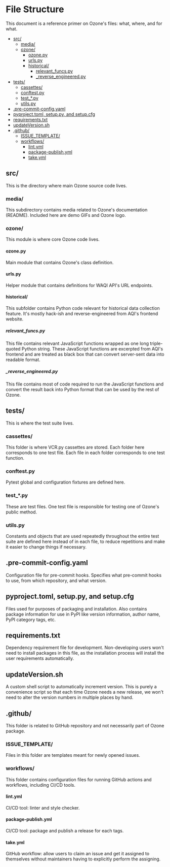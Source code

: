 # File Structure
This document is a reference primer on Ozone's files: what, where, and for what.

- [src/](#src)
  - [media/](#media)
  - [ozone/](#ozone)
    - [ozone.py](#ozonepy)
    - [urls.py](#urlspy)
    - [historical/](#historical)
      - [relevant_funcs.py](#relevant_funcspy)
      - [_reverse_engineered.py](#_reverse_engineeredpy)
- [tests/](#tests)
  - [cassettes/](#cassettes)
  - [conftest.py](#conftestpy)
  - [test_*.py](#test_py)
  - [utils.py](#utilspy)
- [.pre-commit-config.yaml](#pre-commit-configyaml)
- [pyproject.toml, setup.py, and setup.cfg](#pyprojecttoml-setuppy-and-setupcfg)
- [requirements.txt](#requirementstxt)
- [updateVersion.sh](#updateversionsh)
- [.github/](#github)
  - [ISSUE_TEMPLATE/](#issue_template)
  - [workflows/](#workflows)
    - [lint.yml](#lintyml)
    - [package-publish.yml](#package-publishyml)
    - [take.yml](#takeyml)

## src/

This is the directory where main Ozone source code lives.

### media/

This subdirectory contains media related to Ozone's documentation (README). Included here are demo GIFs and Ozone logo.

### ozone/

This module is where core Ozone code lives.

#### ozone.py

Main module that contains Ozone's class definition.

#### urls.py

Helper module that contains definitions for WAQI API's URL endpoints.

#### historical/

This subfolder contains Python code relevant for historical data collection feature. It's mostly hack-ish and reverse-engineered from AQI's frontend website.

##### relevant_funcs.py

This file contains relevant JavaScript functions wrapped as one long triple-quoted Python string. These JavaScript functions are excerpted from AQI's frontend and are treated as black box that can convert server-sent data into readable format.

##### _reverse_engineered.py

This file contains most of code required to run the JavaScript functions and convert the result back into Python format that can be used by the rest of Ozone.

## tests/

This is where the test suite lives.

### cassettes/

This folder is where VCR.py cassettes are stored. Each folder here corresponds to one test file. Each file in each folder corresponds to one test function.

### conftest.py

Pytest global and configuration fixtures are defined here.

### test_*.py

These are test files. One test file is responsible for testing one of Ozone's public method.

### utils.py

Constants and objects that are used repeatedly throughout the entire test suite are defined here instead of in each file, to reduce repetitions and make it easier to change things if necessary.

## .pre-commit-config.yaml

Configuration file for pre-commit hooks. Specifies what pre-commit hooks to use, from which repository, and what version.

## pyproject.toml, setup.py, and setup.cfg

Files used for purposes of packaging and installation. Also contains package information for use in PyPI like version information, author name, PyPI category tags, etc.

## requirements.txt

Dependency requirement file for development. Non-developing users won't need to install packages in this file, as the installation process will install the user requirements automatically.

## updateVersion.sh

A custom shell script to automatically increment version. This is purely a convenience script so that each time Ozone needs a new release, we won't need to alter the version numbers in multiple places by hand.

## .github/

This folder is related to GitHub repository and not necessarily part of Ozone package.

### ISSUE_TEMPLATE/

Files in this folder are templates meant for newly opened issues.

### workflows/

This folder contains configuration files for running GitHub actions and workflows, including CI/CD tools.

#### lint.yml

CI/CD tool: linter and style checker.

#### package-publish.yml

CI/CD tool: package and publish a release for each tags.

#### take.yml

GitHub workflow: allow users to claim an issue and get it assigned to themselves without maintainers having to explicitly perform the assigning.
